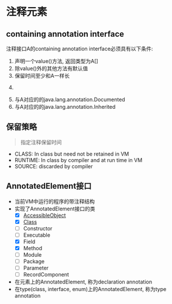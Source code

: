 # 注释元素

## containing annotation interface

注释接口A的containing annotation interface必须具有以下条件: 

1. 声明一个value()方法, 返回类型为A[]
2. 除value()外的其他方法有默认值
3. 保留时间至少和A一样长
4. ~~~A中元素适用于其中的对应的元素~~~
5. 与A对应的的java.lang.annotation.Documented
6. 与A对应的的java.lang.annotation.Inherited

## 保留策略

> 指定注释保留时间

- CLASS: In class but need not be retained in VM
- RUNTIME: In class by compiler and at run time in VM
- SOURCE: discarded by compiler

## AnnotatedElement接口

- 当前VM中运行的程序的带注释结构
- 实现了AnnotatedElement接口的类
  - [x] [AccessibleObject](Java_Reflect_AccessibleObject.md)
  - [x] [Class](Java_Reflect_Class.md)
  - [ ] Constructor
  - [ ] Executable
  - [x] Field
  - [x] Method
  - [ ] Module
  - [ ] Package
  - [ ] Parameter
  - [ ] RecordComponent
- 在元素上的AnnotatedElement, 称为declaration annotation
- 在type(class, interface, enum)上的AnnotatedElement, 称为type annotation